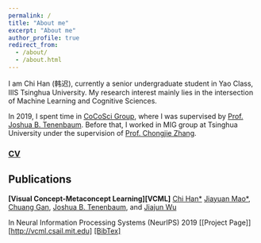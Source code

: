 ```yaml
---
permalink: /
title: "About me"
excerpt: "About me"
author_profile: true
redirect_from: 
  - /about/
  - /about.html
---
```


I am Chi Han (韩迟), currently a senior undergraduate student in Yao Class, IIIS Tsinghua University.
My research interest mainly lies in the intersection of Machine Learning and Cognitive Sciences.

In 2019, I spent time in [CoCoSci Group](http://cocosci.mit.edu), where I was supervised by [Prof. Joshua B. Tenenbaum](https://web.mit.edu/cocosci/josh.html).
Before that, I worked in MIG group at Tsinghua University under the supervision of [Prof. Chongjie Zhang](http://people.iiis.tsinghua.edu.cn/~zhang/).

### [CV](hanchi.me/data/CV.pdf)

## Publications

**[Visual Concept-Metaconcept Learning][VCML]**
[Chi Han*](https://hanchi.me)
[Jiayuan Mao*](http://jiayuanm.com), 
[Chuang Gan](http://people.csail.mit.edu/ganchuang/), 
[Joshua B. Tenenbaum](https://web.mit.edu/cocosci/josh.html), and
[Jiajun Wu](https://jiajunwu.com/)

In Neural Information Processing Systems (NeurIPS) 2019
[[Project Page]][http://vcml.csail.mit.edu]
[[BibTex]](http://vcml.csail.mit.edu/data/bibtex/2019NeurIPS-VCML.bib)
